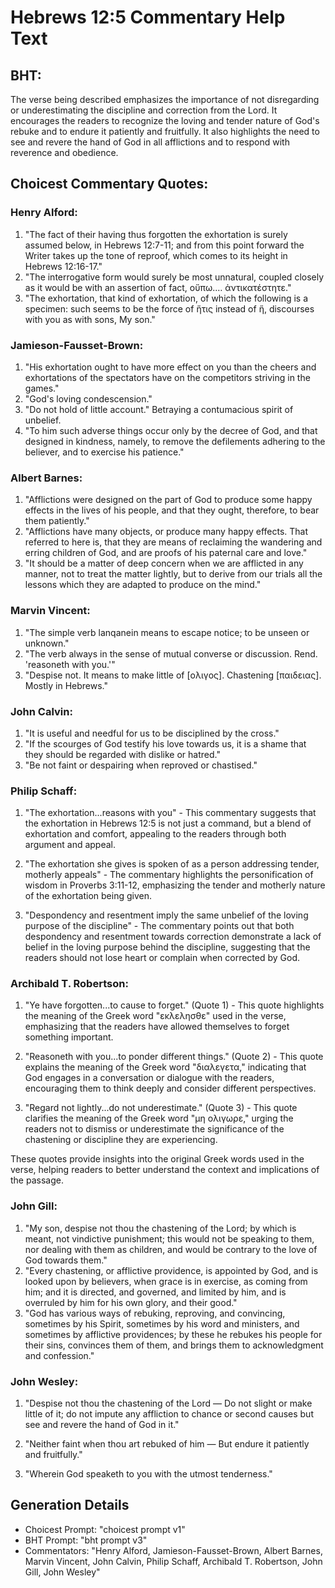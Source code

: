 # Hebrews 12:5 Commentary Help Text

## BHT:
The verse being described emphasizes the importance of not disregarding or underestimating the discipline and correction from the Lord. It encourages the readers to recognize the loving and tender nature of God's rebuke and to endure it patiently and fruitfully. It also highlights the need to see and revere the hand of God in all afflictions and to respond with reverence and obedience.

## Choicest Commentary Quotes:
### Henry Alford:
1. "The fact of their having thus forgotten the exhortation is surely assumed below, in Hebrews 12:7-11; and from this point forward the Writer takes up the tone of reproof, which comes to its height in Hebrews 12:16-17."
2. "The interrogative form would surely be most unnatural, coupled closely as it would be with an assertion of fact, οὔπω.… ἀντικατέστητε."
3. "The exhortation, that kind of exhortation, of which the following is a specimen: such seems to be the force of ἥτις instead of ἥ, discourses with you as with sons, My son."

### Jamieson-Fausset-Brown:
1. "His exhortation ought to have more effect on you than the cheers and exhortations of the spectators have on the competitors striving in the games."
2. "God's loving condescension."
3. "Do not hold of little account." Betraying a contumacious spirit of unbelief.
4. "To him such adverse things occur only by the decree of God, and that designed in kindness, namely, to remove the defilements adhering to the believer, and to exercise his patience."

### Albert Barnes:
1. "Afflictions were designed on the part of God to produce some happy effects in the lives of his people, and that they ought, therefore, to bear them patiently."
2. "Afflictions have many objects, or produce many happy effects. That referred to here is, that they are means of reclaiming the wandering and erring children of God, and are proofs of his paternal care and love."
3. "It should be a matter of deep concern when we are afflicted in any manner, not to treat the matter lightly, but to derive from our trials all the lessons which they are adapted to produce on the mind."

### Marvin Vincent:
1. "The simple verb lanqanein means to escape notice; to be unseen or unknown." 
2. "The verb always in the sense of mutual converse or discussion. Rend. 'reasoneth with you.'"
3. "Despise not. It means to make little of [ολιγος]. Chastening [παιδειας]. Mostly in Hebrews."

### John Calvin:
1. "It is useful and needful for us to be disciplined by the cross."
2. "If the scourges of God testify his love towards us, it is a shame that they should be regarded with dislike or hatred."
3. "Be not faint or despairing when reproved or chastised."

### Philip Schaff:
1. "The exhortation...reasons with you" - This commentary suggests that the exhortation in Hebrews 12:5 is not just a command, but a blend of exhortation and comfort, appealing to the readers through both argument and appeal.

2. "The exhortation she gives is spoken of as a person addressing tender, motherly appeals" - The commentary highlights the personification of wisdom in Proverbs 3:11-12, emphasizing the tender and motherly nature of the exhortation being given.

3. "Despondency and resentment imply the same unbelief of the loving purpose of the discipline" - The commentary points out that both despondency and resentment towards correction demonstrate a lack of belief in the loving purpose behind the discipline, suggesting that the readers should not lose heart or complain when corrected by God.

### Archibald T. Robertson:
1. "Ye have forgotten...to cause to forget." (Quote 1) - This quote highlights the meaning of the Greek word "εκλελησθε" used in the verse, emphasizing that the readers have allowed themselves to forget something important.

2. "Reasoneth with you...to ponder different things." (Quote 2) - This quote explains the meaning of the Greek word "διαλεγετα," indicating that God engages in a conversation or dialogue with the readers, encouraging them to think deeply and consider different perspectives.

3. "Regard not lightly...do not underestimate." (Quote 3) - This quote clarifies the meaning of the Greek word "μη ολιγωρε," urging the readers not to dismiss or underestimate the significance of the chastening or discipline they are experiencing.

These quotes provide insights into the original Greek words used in the verse, helping readers to better understand the context and implications of the passage.

### John Gill:
1. "My son, despise not thou the chastening of the Lord; by which is meant, not vindictive punishment; this would not be speaking to them, nor dealing with them as children, and would be contrary to the love of God towards them."
2. "Every chastening, or afflictive providence, is appointed by God, and is looked upon by believers, when grace is in exercise, as coming from him; and it is directed, and governed, and limited by him, and is overruled by him for his own glory, and their good."
3. "God has various ways of rebuking, reproving, and convincing, sometimes by his Spirit, sometimes by his word and ministers, and sometimes by afflictive providences; by these he rebukes his people for their sins, convinces them of them, and brings them to acknowledgment and confession."

### John Wesley:
1. "Despise not thou the chastening of the Lord — Do not slight or make little of it; do not impute any affliction to chance or second causes but see and revere the hand of God in it." 

2. "Neither faint when thou art rebuked of him — But endure it patiently and fruitfully." 

3. "Wherein God speaketh to you with the utmost tenderness."


## Generation Details
- Choicest Prompt: "choicest prompt v1"
- BHT Prompt: "bht prompt v3"
- Commentators: "Henry Alford, Jamieson-Fausset-Brown, Albert Barnes, Marvin Vincent, John Calvin, Philip Schaff, Archibald T. Robertson, John Gill, John Wesley"
